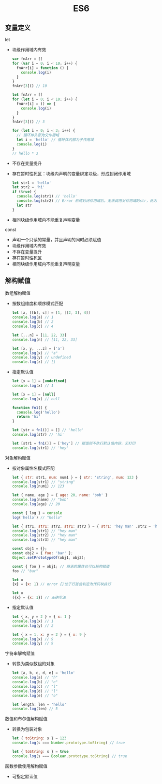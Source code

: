 <h1 align="center">ES6</h1>

## 变量定义

let

- 块级作用域内有效

  ```js
  var fnArr = []
  for (var i = 0; i < 10; i++) {
    fnArr[i] = function () {
      console.log(i)
    }
  }
  fnArr[3]() // 10

  let fnArr = []
  for (let i = 0; i < 10; i++) {
    fnArr[i] = () => {
      console.log(i)
    }
  }
  fnArr[3]() // 3

  for (let i = 0; i < 3; i++) {
    // 循环体头部为父作用域
    let i = 'hello' // 循环体内部为子作用域
    console.log(i)
  }
  // hello * 3
  ```

- 不存在变量提升
- 存在暂时性死区：块级内声明的变量绑定块级，形成封闭作用域

  ```js
  let str1 = 'hello'
  let str2 = 'hi'
  if (true) {
    console.log(str1) // 'hello'
    console.log(str2) // Error 形成封闭作用域后，无法调用父作用域的str，此为死区
    let str
  }
  ```

- 相同块级作用域内不能重复声明变量

const

- 声明一个只读的常量，并且声明的同时必须赋值
- 块级作用域内有效
- 不存在变量提升
- 存在暂时性死区
- 相同块级作用域内不能重复声明变量

## 解构赋值

数组解构赋值

- 按数组维度和顺序模式匹配

  ```js
  let [a, [[b], c]] = [1, [[2, 3], 4]]
  console.log(a) // 1
  console.log(b) // 2
  console.log(c) // 4

  let [...n] = [11, 22, 33]
  console.log(n) // [11, 22, 33]

  let [x, y, ...z] = ['a']
  console.log(x) // "a"
  console.log(y) // undefined
  console.log(z) // []
  ```

- 指定默认值

  ```js
  let [x = 1] = [undefined]
  console.log(x) // 1

  let [x = 1] = [null]
  console.log(x) // null

  function fn1() {
    console.log('hello')
    return 'hi'
  }

  let [str = fn1()] = [] // 'hello'
  console.log(str) // 'hi'

  let [str1 = fn1()] = ['hey'] // 赋值则不执行默认值内容，无打印
  console.log(str1) // 'hey'
  ```

对象解构赋值

- 按对象属性名模式匹配

  ```js
  let { str: str1, num: num1 } = { str: 'string', num: 123 }
  console.log(str1) // "string"
  console.log(num1) // 123

  let { name, age } = { age: 20, name: 'bob' }
  console.log(name) // "bob"
  console.log(age) // 20

  const { log } = console
  log('hello') // "hello"

  let { str1, str1: str2, str1: str3 } = { str1: 'hey man' ,str2 = 'hi man'}
  console.log(str1) // "hey man"
  console.log(str2) // "hey man"
  console.log(str3) // "hey man"

  const obj1 = {};
  const obj2 = { foo: 'bar' };
  Object.setPrototypeOf(obj1, obj2);

  const { foo } = obj1; // 继承的属性也可以解构赋值
  foo // "bar"

  let x
  {x} = {x: 1} // error {}位于行首会判定为代码块执行

  let x
  ({x} = {x: 1}) // 正确写法
  ```

- 指定默认值

  ```js
  let { x, y = 2 } = { x: 1 }
  console.log(x) // 1
  console.log(y) // 2

  let { x = 1, x: y = 2 } = { x: 9 }
  console.log(x) // 9
  console.log(y) // 9
  ```

字符串解构赋值

- 转换为类似数组的对象

  ```js
  let [a, b, c, d, e] = 'hello'
  console.log(a) // "h"
  console.log(b) // "e"
  console.log(c) // "l"
  console.log(d) // "l"
  console.log(e) // "o"

  let length: len = 'hello'
  console.log(len) // 5
  ```

数值和布尔值解构赋值

- 转换为包装对象

  ```js
  let { toString: s } = 123
  console.log(s === Number.prototype.toString) // true

  let { toString: s } = true
  console.log(s === Boolean.prototype.toString) // true
  ```

函数参数使用解构赋值

- 可指定默认值
